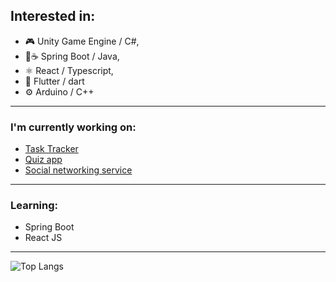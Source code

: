 <!-- ### Hi there 👋 -->

## Interested in:

- 🎮 Unity Game Engine / C#,
- 🍃☕ Spring Boot / Java,
- ⚛ React / Typescript,
- 📱 Flutter / dart
- ⚙ Arduino / C++

---

 ### I'm currently working on:
- [Task Tracker](https://github.com/Quuba/task-tracker)
- [Quiz app](https://github.com/Quuba/react-quiz-app)
- [Social networking service]()
--- 

 ### Learning:
 - Spring Boot
 - React JS

--- 

<!-- Taken from: (https://github.com/anuraghazra/github-readme-stats) -->
![Top Langs](https://github-readme-stats.vercel.app/api/top-langs/?username=quuba)


<!--
**Quuba/Quuba** is a ✨ _special_ ✨ repository because its `README.md` (this file) appears on your GitHub profile.

Here are some ideas to get you started:

- 🔭 I’m currently working on ...
- 🌱 I’m currently learning ...
- 👯 I’m looking to collaborate on ...
- 🤔 I’m looking for help with ...
- 💬 Ask me about ...
- 📫 How to reach me: ...
- 😄 Pronouns: ...
- ⚡ Fun fact: ...
-->
